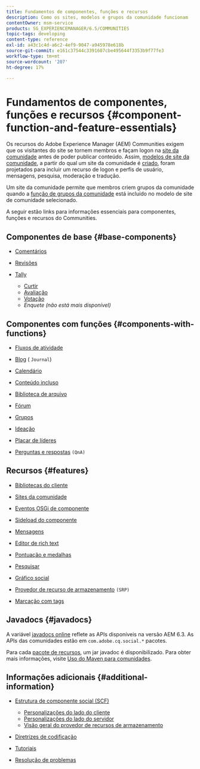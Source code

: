 ```yaml
---
title: Fundamentos de componentes, funções e recursos
description: Como os sites, modelos e grupos da comunidade funcionam
contentOwner: msm-service
products: SG_EXPERIENCEMANAGER/6.5/COMMUNITIES
topic-tags: developing
content-type: reference
exl-id: a43c1c4d-a6c2-4ef9-9047-a945978e618b
source-git-commit: e161c37544c3391607cbe495644f3353b9f77fe3
workflow-type: tm+mt
source-wordcount: '207'
ht-degree: 17%

---
```


# Fundamentos de componentes, funções e recursos  {#component-function-and-feature-essentials}

Os recursos do Adobe Experience Manager (AEM) Communities exigem que os visitantes do site se tornem membros e façam logon na [site da comunidade](overview.md#communitiessites) antes de poder publicar conteúdo. Assim, [modelos de site da comunidade](sites.md), a partir do qual um site da comunidade é [criado](sites-console.md), foram projetados para incluir um recurso de logon e perfis de usuário, mensagens, pesquisa, moderação e tradução.

Um site da comunidade permite que membros criem grupos da comunidade quando a [função de grupos da comunidade](functions.md#groups-function) está incluído no modelo de site de comunidade selecionado.

A seguir estão links para informações essenciais para componentes, funções e recursos do Communities.

## Componentes de base {#base-components}

* [Comentários](essentials-comments.md)
* [Revisões](reviews-basics.md)
* [Tally](tally.md)

   * [Curtir](essentials-liking.md)
   * [Avaliação](rating-basics.md)
   * [Votação](essentials-voting.md)
   * *Enquete (não está mais disponível)*

## Componentes com funções {#components-with-functions}

* [Fluxos de atividade](essentials-activities.md)
* [Blog](blog-developer-basics.md) ( `Journal`)

* [Calendário](calendar-basics-for-developers.md)
* [Conteúdo incluso](essentials-featured.md)
* [Biblioteca de arquivo](essentials-file-library.md)
* [Fórum](essentials-forum.md)
* [Grupos](essentials-groups.md)
* [Ideação](ideation.md)
* [Placar de líderes](leaderboard.md)
* [Perguntas e respostas](qna-essentials.md) `(QnA)`

## Recursos {#features}

* [Bibliotecas do cliente](clientlibs.md)
* [Sites da comunidade](sites-for-developers.md)
* [Eventos OSGi de componente](events.md)
* [Sideload do componente](sideloading.md)
* [Mensagens](essentials-messaging.md)
* [Editor de rich text](rte.md)
* [Pontuação e medalhas](configure-scoring.md)
* [Pesquisar](search-implementation.md)
* [Gráfico social](essentials-socialgraph.md)
* [Provedor de recurso de armazenamento](srp-and-ugc.md) `(SRP)`

* [Marcação com tags](tag.md)

## Javadocs {#javadocs}

A variável [javadocs online](../../help/sites-developing/reference-materials.md) reflete as APIs disponíveis na versão AEM 6.3.
As APIs das comunidades estão em `com.adobe.cq.social.*` pacotes.

Para cada [pacote de recursos](deploy-communities.md#latestfeaturepack), um jar javadoc é disponibilizado. Para obter mais informações, visite [Uso do Maven para comunidades](maven.md#javadocs).

## Informações adicionais {#additional-information}

* [Estrutura de componente social (SCF)](scf.md)

   * [Personalizações do lado do cliente](client-customize.md)
   * [Personalizações do lado do servidor](server-customize.md)
   * [Visão geral do provedor de recursos de armazenamento](srp.md)

* [Diretrizes de codificação](code-guide.md)
* [Tutoriais](tutorials.md)
* [Resolução de problemas](troubleshooting.md)

